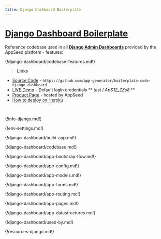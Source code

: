 ```yaml
---
title: Django Dashboard Boilerplate
---
```


# [Django Dashboard  Boilerplate](https://appseed.us/boilerplate-code/django-dashboard)

Reference codebase used in all **[Django Admin Dashboards](https://appseed.us/admin-dashboards/django)** provided by the AppSeed platform - features:

{!django-dashboard/codebase-features.md!}

> **Links**

- [Source Code](https://github.com/app-generator/boilerplate-code-django-dashboard) - `https://github.com/app-generator/boilerplate-code-django-dashboard`
- [LIVE Demo](https://boilerplate-code-django-dashboard.appseed.us/) - Default login credentials ** *test / ApS12_ZZs8* **
- [Product Page](https://appseed.us/boilerplate-code/django-dashboard) - hosted by AppSeed
- [How to deploy on Heroku](/how-to/django-deploy-on-heroku/)

<br />

{!info-django.md!}

{!env-settings.md!}

{!django-dashboard/build-app.md!}

{!django-dashboard/codebase.md!}

{!django-dashboard/app-bootstrap-flow.md!}

{!django-dashboard/app-config.md!}

{!django-dashboard/app-models.md!}

{!django-dashboard/app-forms.md!}

{!django-dashboard/app-routing.md!}

{!django-dashboard/app-pages.md!}

{!django-dashboard/app-datastructures.md!}

{!django-dashboard/used-by.md!}

{!resources-django.md!}
